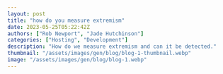 ```yaml
---
layout: post
title: "how do you measure extremism"
date: 2023-05-25T05:22:42Z
authors: ["Rob Newport", "Jade Hutchinson"]
categories: ["Hosting", "Development"]
description: "How do we measure extremism and can it be detected."
thumbnail: "/assets/images/gen/blog/blog-1-thumbnail.webp"
image: "/assets/images/gen/blog/blog-1.webp"
---
```

